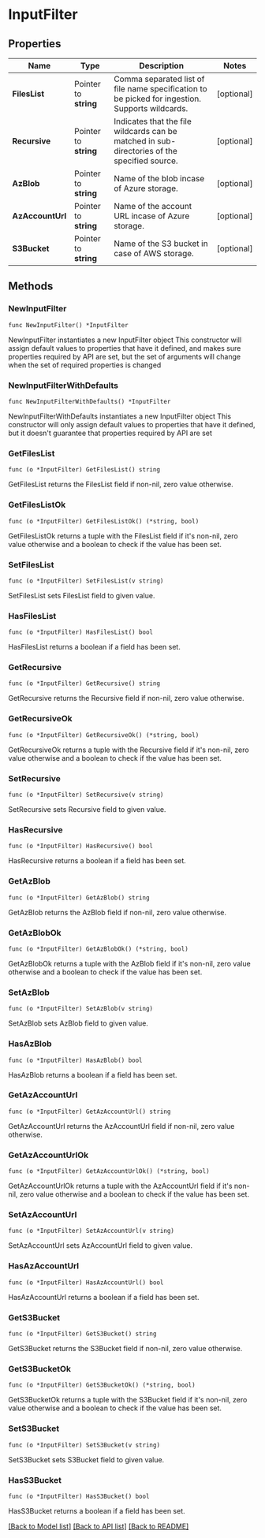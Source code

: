 # InputFilter

## Properties

Name | Type | Description | Notes
------------ | ------------- | ------------- | -------------
**FilesList** | Pointer to **string** | Comma separated list of file name specification to be picked for ingestion. Supports wildcards. | [optional] 
**Recursive** | Pointer to **string** | Indicates that the file wildcards can be matched in sub-directories of the specified source. | [optional] 
**AzBlob** | Pointer to **string** | Name of the blob incase of Azure storage. | [optional] 
**AzAccountUrl** | Pointer to **string** | Name of the account URL incase of Azure storage. | [optional] 
**S3Bucket** | Pointer to **string** | Name of the S3 bucket in case of AWS storage. | [optional] 

## Methods

### NewInputFilter

`func NewInputFilter() *InputFilter`

NewInputFilter instantiates a new InputFilter object
This constructor will assign default values to properties that have it defined,
and makes sure properties required by API are set, but the set of arguments
will change when the set of required properties is changed

### NewInputFilterWithDefaults

`func NewInputFilterWithDefaults() *InputFilter`

NewInputFilterWithDefaults instantiates a new InputFilter object
This constructor will only assign default values to properties that have it defined,
but it doesn't guarantee that properties required by API are set

### GetFilesList

`func (o *InputFilter) GetFilesList() string`

GetFilesList returns the FilesList field if non-nil, zero value otherwise.

### GetFilesListOk

`func (o *InputFilter) GetFilesListOk() (*string, bool)`

GetFilesListOk returns a tuple with the FilesList field if it's non-nil, zero value otherwise
and a boolean to check if the value has been set.

### SetFilesList

`func (o *InputFilter) SetFilesList(v string)`

SetFilesList sets FilesList field to given value.

### HasFilesList

`func (o *InputFilter) HasFilesList() bool`

HasFilesList returns a boolean if a field has been set.

### GetRecursive

`func (o *InputFilter) GetRecursive() string`

GetRecursive returns the Recursive field if non-nil, zero value otherwise.

### GetRecursiveOk

`func (o *InputFilter) GetRecursiveOk() (*string, bool)`

GetRecursiveOk returns a tuple with the Recursive field if it's non-nil, zero value otherwise
and a boolean to check if the value has been set.

### SetRecursive

`func (o *InputFilter) SetRecursive(v string)`

SetRecursive sets Recursive field to given value.

### HasRecursive

`func (o *InputFilter) HasRecursive() bool`

HasRecursive returns a boolean if a field has been set.

### GetAzBlob

`func (o *InputFilter) GetAzBlob() string`

GetAzBlob returns the AzBlob field if non-nil, zero value otherwise.

### GetAzBlobOk

`func (o *InputFilter) GetAzBlobOk() (*string, bool)`

GetAzBlobOk returns a tuple with the AzBlob field if it's non-nil, zero value otherwise
and a boolean to check if the value has been set.

### SetAzBlob

`func (o *InputFilter) SetAzBlob(v string)`

SetAzBlob sets AzBlob field to given value.

### HasAzBlob

`func (o *InputFilter) HasAzBlob() bool`

HasAzBlob returns a boolean if a field has been set.

### GetAzAccountUrl

`func (o *InputFilter) GetAzAccountUrl() string`

GetAzAccountUrl returns the AzAccountUrl field if non-nil, zero value otherwise.

### GetAzAccountUrlOk

`func (o *InputFilter) GetAzAccountUrlOk() (*string, bool)`

GetAzAccountUrlOk returns a tuple with the AzAccountUrl field if it's non-nil, zero value otherwise
and a boolean to check if the value has been set.

### SetAzAccountUrl

`func (o *InputFilter) SetAzAccountUrl(v string)`

SetAzAccountUrl sets AzAccountUrl field to given value.

### HasAzAccountUrl

`func (o *InputFilter) HasAzAccountUrl() bool`

HasAzAccountUrl returns a boolean if a field has been set.

### GetS3Bucket

`func (o *InputFilter) GetS3Bucket() string`

GetS3Bucket returns the S3Bucket field if non-nil, zero value otherwise.

### GetS3BucketOk

`func (o *InputFilter) GetS3BucketOk() (*string, bool)`

GetS3BucketOk returns a tuple with the S3Bucket field if it's non-nil, zero value otherwise
and a boolean to check if the value has been set.

### SetS3Bucket

`func (o *InputFilter) SetS3Bucket(v string)`

SetS3Bucket sets S3Bucket field to given value.

### HasS3Bucket

`func (o *InputFilter) HasS3Bucket() bool`

HasS3Bucket returns a boolean if a field has been set.


[[Back to Model list]](../README.md#documentation-for-models) [[Back to API list]](../README.md#documentation-for-api-endpoints) [[Back to README]](../README.md)


